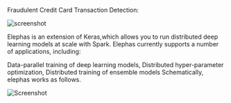 Fraudulent Credit Card Transaction Detection:



![screenshot](https://github.com/maxpumperla/elephas/blob/master/elephas-logo.png)


Elephas is an extension of Keras,which allows you to run distributed deep learning models at scale with Spark. Elephas currently supports a number of applications, including:

Data-parallel training of deep learning models,
Distributed hyper-parameter optimization,
Distributed training of ensemble models
Schematically, elephas works as follows.


![Screenshot](https://github.com/maxpumperla/elephas/blob/master/elephas.gif)

